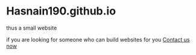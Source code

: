 # Hasnain190.github.io

thus a small website

if you are looking for someone who can build websites for you [ Contact us now](realenlight.com)
